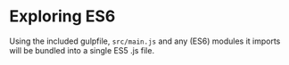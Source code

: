 # Exploring ES6

Using the included gulpfile, `src/main.js` and any (ES6) modules it imports will be bundled into a single ES5 .js file.
